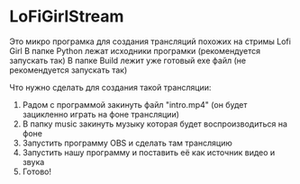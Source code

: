# LoFiGirlStream
Это микро програмка для создания трансляций похожих на стримы Lofi Girl
В папке Python лежат исходники програмки (рекомендуется запускать так)
В папке Build лежит уже готовый exe файл (не рекомендуется запускать так)

Что нужно сделать для создания такой трансляции:
1) Радом с программой закинуть файл "intro.mp4" (он будет зацикленно играть на фоне трансляции)
2) В папку music закинуть музыку которая будет воспроизводиться на фоне
3) Запустить программу OBS и сделать там трансляцию
4) Запустить нашу программу и поставить её как источник видео и звука
5) Готово!
